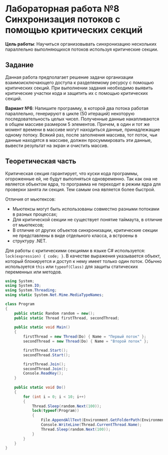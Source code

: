 ﻿# Лабораторная работа №8 Синхронизация потоков с помощью критических секций

**Цель работы**: Научиться организовывать синхронизацию нескольких параллельно выполняющихся потоков используя 
критические секции.

## Задание

Данная работа предполагает решение задачи организации взаимоисключающего доступа к разделяемому ресурсу с помощью 
критических секций. При выполнении задания необходимо выявить критические участки кода и защитить их с помощью 
критических секций.

**Вариант №6**: Напишите программу, в которой два потока работая параллельно, генерируют в цикле (50 итераций) некоторую
последовательность целых чисел. Полученные данные накапливаются в общем массиве размером 5 элементов. Причем, в один и 
тот же момент времени в массиве могут находиться данные, принадлежащие одному потоку. Всякий раз, после заполнения 
массива, тот поток, чьи данные находятся в массиве, должен просуммировать эти данные, вывести результат на экран и 
очистить массив.

## Теоретическая часть

Критическая секция гарантирует, что куски кода программы, огороженные ей, не будут выполняться одновременно. Так как она
не является объектом ядра, то программа не переходит в режим ядра для проверки занята ли секция. Тем самым она является 
более быстрой.

Отличия от мьютексов:

- Мьютексы могут быть использованы совместно разными потоками в разных процессах;
- Для критической секции не существует понятие таймаута, в отличие от мьютексов;
- В отличие от других объектов синхронизации, критические секции не представлены в виде отдельного класса, а встроены в 
- структуру .NET.

Для работы с критическими секциями в языке C# используется: `lock(expression) { code; }`. В качестве выражения 
указывается объект, который блокируется и доступ к нему имеет только один поток. Обычно используется `this` или 
`typeof(Class)` для защиты статических переменных или методов.

```csharp
using System;
using System.IO;
using System.Threading;
using static System.Net.Mime.MediaTypeNames;

class Program
{
    public static Random random = new();
    public static Thread firstThread, secondThread;
    
    public static void Main()
    {
        firstThread = new Thread(Do) { Name = "Первый поток" };
        secondThread = new Thread(Do) { Name = "Второй поток" };

        firstThread.Start();
        secondThread.Start();

        firstThread.Join();
        secondThread.Join();
        Console.ReadKey();
    }
    
    public static void Do()
    {
        for (int i = 0; i < 10; i++)
        {
            Thread.Sleep(random.Next(100));
            lock(typeof(Program))
            {
                File.AppendAllText(Environment.GetFolderPath(Environment.SpecialFolder.UserProfile) + @"\Downloads\data.txt", Thread.CurrentThread.Name + "\n\r");
                Console.WriteLine(Thread.CurrentThread.Name);
                Thread.Sleep(random.Next(100));
            }
        }
    }
}
```